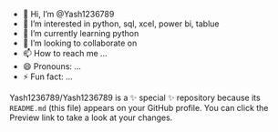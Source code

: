 - 👋 Hi, I’m @Yash1236789
- 👀 I’m interested in python, sql, xcel, power bi, tablue
- 🌱 I’m currently learning python
- 💞️ I’m looking to collaborate on 
- 📫 How to reach me ...
- 😄 Pronouns: ...
- ⚡ Fun fact: ...


Yash1236789/Yash1236789 is a ✨ special ✨ repository because its `README.md` (this file) appears on your GitHub profile.
You can click the Preview link to take a look at your changes.
